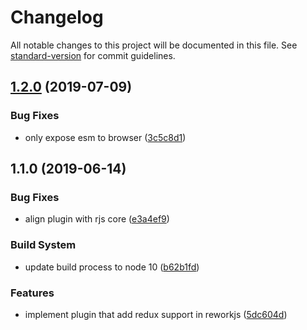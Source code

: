 # Changelog

All notable changes to this project will be documented in this file. See [standard-version](https://github.com/conventional-changelog/standard-version) for commit guidelines.

## [1.2.0](https://github.com/reworkjs/redux-adapter/compare/v1.1.0...v1.2.0) (2019-07-09)


### Bug Fixes

* only expose esm to browser ([3c5c8d1](https://github.com/reworkjs/redux-adapter/commit/3c5c8d1))



## 1.1.0 (2019-06-14)


### Bug Fixes

* align plugin with rjs core ([e3a4ef9](https://github.com/reworkjs/redux-adapter/commit/e3a4ef9))


### Build System

* update build process to node 10 ([b62b1fd](https://github.com/reworkjs/redux-adapter/commit/b62b1fd))


### Features

* implement plugin that add redux support in reworkjs ([5dc604d](https://github.com/reworkjs/redux-adapter/commit/5dc604d))
